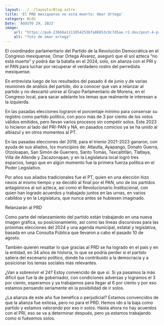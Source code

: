 ```yaml
---
layout: ../../layouts/Blog.astro
title: 'El PRD mexiquense no está muerto: Omar Ortega'
category: BLOG 
Date: 'AGOSTO 29, 2023'
image: 
    url: "https://pub-236b6a1111854253bfa86853c8c7d5ae.r2.dev/post-4-prd.jpeg"
    alt: "foto de omar ortega" 
---
```


El coordinador parlamentario del Partido de la Revolución Democrática en el Congreso mexiquense, Omar Ortega Álvarez, aseguró que el sol azteca “no está muerto” y podrá dar la batalla en el 2024, solo, sin alianza con el PRI y el PAN para luchar por recuperar el verdadero rostro del perredista mexiquense.

En entrevista luego de los resultados del pasado 4 de junio y de varias reuniones de análisis del partido, dio a conocer que van a relanzar al partido y no descartó unirse al Grupo Parlamentario de Morena, en el Congreso local, para sacar adelante los temas que realmente le interesan a la izquierda.

En las pasadas elecciones lograron el porcentaje mínimo para conservar su registro como partido político, con poco más de 3 por ciento de los votos válidos emitidos, pero llevan varios procesos sin competir solos. Este 2023 lo hicieron al lado del PRI-PAN y NA, en pasados comicios ya se ha unido al albiazul y en otros momentos al PT.

En las pasadas elecciones del 2019, para el trienio 2021-2023 ganaron, con ayuda de sus aliados, los municipios de: Atlautla, Ayapango, Donato Guerra, Otzoloapan, San Simón de Guerrero, Santo Tomás, Texcaltitlán, Tlatlaya, Villa de Allende y Zacazonapan; y en la Legislatura local logró tres espacios, luego que en algún momento fue la primera fuerza política en el Poder Legislativo.

Por años sus aliados tradicionales fue el PT, quien en una elección hizo nexos al mismo tiempo y se decidió al final por el PAN, uno de los partidos antagónicos al sol azteca, así como el Revolucionario Institucional, con quien han logrado acuerdos y trabajado juntos en las urnas, en varios cabildos y en la Legislatura, que nunca antes se hubiesen imaginado.

<span class="font-semibold text-3xl">Relanzarán al PRD<span>

Como parte del relanzamiento del partido están trabajando en una nueva imagen gráfica, su posicionamiento, así como las líneas discursivas para las próximas elecciones del 2024 y una agenda municipal, estatal y legislativa, basada en una Consulta Pública que llevaron a cabo el pasado 10 de agosto.

También quieren resaltar lo que gracias al PRD se ha logrado en el país y en la entidad, en 34 años de historia, lo que se podría perder si el partido saliera del escenario político, donde ha contribuido a la democracia y a posicionar los temas sociales más relevantes.

¿Van a sobrevivir el 24?
Estoy convencido de que sí. Si ya pasamos la más difícil que fue la de gobernador, con condiciones adversas y logramos el 3 por ciento, esperamos y ya trabajamos para llegar al 6 por ciento y por eso estamos pensando seriamente en la posibilidad de ir solos.

¿La alianza de este año fue benéfica o perjudicial?
Estamos convencidos de que la alianza fue exitosa, pero no para el PRD. Hemos ido a la baja como partido y estamos valorando por eso ir solos. Hasta ahora no hay acuerdos con el PRI, eso se va a determinar después, pero ya estamos trabajando como si fuésemos solos.